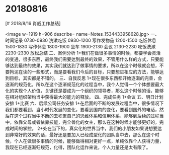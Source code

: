 # 20180816

[# 2018/8/16 肖威工作总结]

<image w=1919 h=906 describe= name=Notes_1534433958628.jpg>
一、时间记录
0730-0930 洗漱吃饭
0930-1200 写作发物品
1200-1500 吃饭休息
1500-1830 写作休息
1800-1900 坐车
1900-2130 会议
2130-2230 吃饭洗漱
2230-2330 放松总结
二、案例分析
1+我们在做很多事情的时候，都要学会灵活的变通，很多东西，最终我们需要达到最终的效果，不管用什么样的方式，只要能够达到最终的效果，其实我们就达到了做事情的要求，所以在这个时候就会想，不要拘泥在读的一些形式，而是要看我们今后的目标，只要想进相应的方法，能够达到目标，其实都是不错的。
三、自我反思
1+现在很多东西都开始逐渐的完善，会逐渐的规范化，所以在这个逐渐规范化的过程当中，我个人觉得一个个体想要最大化的实现个人价值，关键还是要成为一个组织的领导者，那么这个时候的话，能够在相对组织架构当中获得最大的能力的释放。
四、完成任务
1+会议
五、明日计划安排
1+比赛
六、后续公司任务安排
1+在后面的不断的发展过程当中，很多情况下我们都要看到，当小时代发展的变化，要看到国内的变化，要看到国外的电话，然后在这个过程当中不断的去积累自己的思维体系和信用体系，能够到后续的过程当中，依靠父母或者依靠技能，完全兽化的女主，那么在这种时候才能够更好的，完成时间的掌控。
2+处在当下的，真实化的世界当中，我们的小朋友如果说想要达到非常好的效果的话，最好还是要加入已经成型化的团队当中去，那么在这个时候，个人在做很多事情的时候，能够做得相对更好一点，单纯依靠个人获得力量，我现在已经逐渐归规范，化得，团队化运作来说，个人力量还是太有限了。
